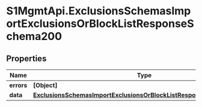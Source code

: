 # S1MgmtApi.ExclusionsSchemasImportExclusionsOrBlockListResponseSchema200

## Properties
Name | Type | Description | Notes
------------ | ------------- | ------------- | -------------
**errors** | **[Object]** | Errors | [optional] 
**data** | [**ExclusionsSchemasImportExclusionsOrBlockListResponseSchema200Data**](ExclusionsSchemasImportExclusionsOrBlockListResponseSchema200Data.md) |  | [optional] 


